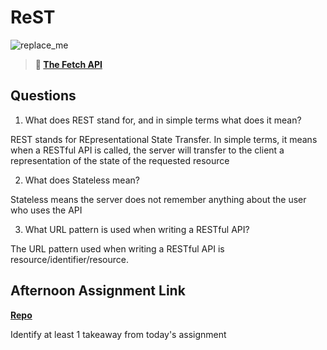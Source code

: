 # ReST

![replace_me](https://codeworks.blob.core.windows.net/public/assets/img/illustrations/placeholder.svg)

> **📖 [The Fetch API](https://codeworksacademy.com/fs-student-guide/resources/wk4/04-Fetch)**

## Questions

1. What does REST stand for, and in simple terms what does it mean?

REST stands for REpresentational State Transfer.  In simple terms, it means when a RESTful API is called, the server will transfer to the client a representation of the state of the requested resource

2. What does Stateless mean?

Stateless means the server does not remember anything about the user who uses the API

3. What URL pattern is used when writing a RESTful API?

The URL pattern used when writing a RESTful API is resource/identifier/resource.

## Afternoon Assignment Link

**[Repo](https://github.com/ScottTLyman/Music-Is-Fun.git)**

Identify at least 1 takeaway from today's assignment

